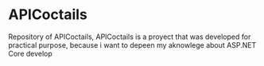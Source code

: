 # APICoctails
Repository of APICoctails, APICoctails is a proyect that was developed for practical purpose, because i want to depeen my aknowlege about ASP.NET Core develop
